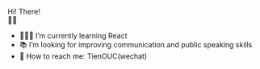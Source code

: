 <!--![](https://tva1.sinaimg.cn/large/007S8ZIlly1ghn5auw5nrj304203u0sl.jpg)-->   

<!--![](https://tva1.sinaimg.cn/large/0081Kckwly1gkkjeg93d2g308c05kgpz.gif)-->   

Hi! There!   
👏🏻   

- 🧑🏻‍💻 I’m currently learning React
- 📚 I’m looking for improving communication and public speaking skills
- 📩 How to reach me:  TienOUC(wechat)
